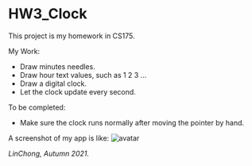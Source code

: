 # HW3_Clock

This project is my homework in CS175.

My Work:
- Draw minutes needles.
- Draw hour text values, such as 1 2 3 ...
- Draw a digital clock.
- Let the clock update every second.

To be completed:
- Make sure the clock runs normally after moving the pointer by hand.

A screenshot of my app is like:
![avatar](~/ScreenShot.jpg)

*LinChong, Autumn 2021.*

